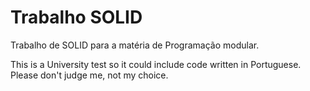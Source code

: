 # Trabalho SOLID
Trabalho de SOLID para a matéria de Programação modular.

This is a University test so it could include code written in Portuguese.
Please don't judge me, not my choice.